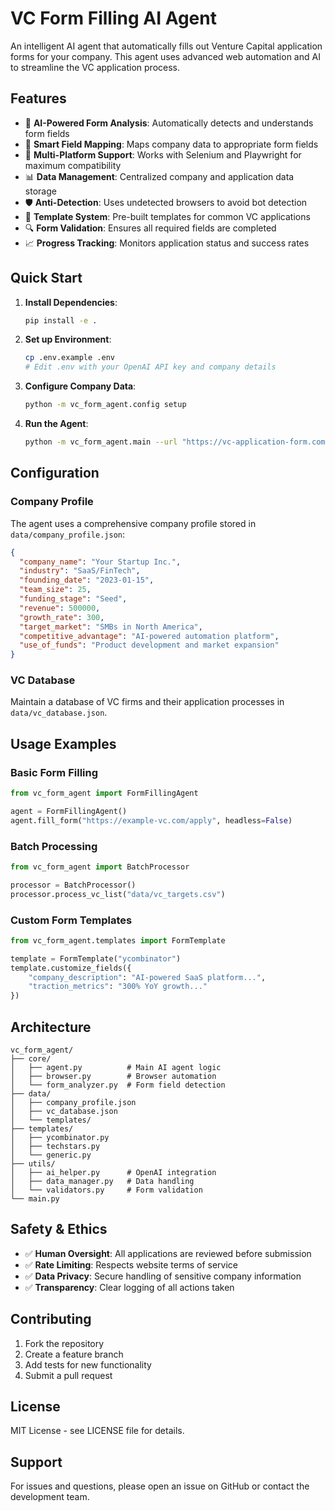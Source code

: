 # VC Form Filling AI Agent

An intelligent AI agent that automatically fills out Venture Capital application forms for your company. This agent uses advanced web automation and AI to streamline the VC application process.

## Features

- 🤖 **AI-Powered Form Analysis**: Automatically detects and understands form fields
- 🎯 **Smart Field Mapping**: Maps company data to appropriate form fields
- 🔄 **Multi-Platform Support**: Works with Selenium and Playwright for maximum compatibility
- 📊 **Data Management**: Centralized company and application data storage
- 🛡️ **Anti-Detection**: Uses undetected browsers to avoid bot detection
- 📝 **Template System**: Pre-built templates for common VC applications
- 🔍 **Form Validation**: Ensures all required fields are completed
- 📈 **Progress Tracking**: Monitors application status and success rates

## Quick Start

1. **Install Dependencies**:

   ```bash
   pip install -e .
   ```

2. **Set up Environment**:

   ```bash
   cp .env.example .env
   # Edit .env with your OpenAI API key and company details
   ```

3. **Configure Company Data**:

   ```bash
   python -m vc_form_agent.config setup
   ```

4. **Run the Agent**:
   ```bash
   python -m vc_form_agent.main --url "https://vc-application-form.com"
   ```

## Configuration

### Company Profile

The agent uses a comprehensive company profile stored in `data/company_profile.json`:

```json
{
  "company_name": "Your Startup Inc.",
  "industry": "SaaS/FinTech",
  "founding_date": "2023-01-15",
  "team_size": 25,
  "funding_stage": "Seed",
  "revenue": 500000,
  "growth_rate": 300,
  "target_market": "SMBs in North America",
  "competitive_advantage": "AI-powered automation platform",
  "use_of_funds": "Product development and market expansion"
}
```

### VC Database

Maintain a database of VC firms and their application processes in `data/vc_database.json`.

## Usage Examples

### Basic Form Filling

```python
from vc_form_agent import FormFillingAgent

agent = FormFillingAgent()
agent.fill_form("https://example-vc.com/apply", headless=False)
```

### Batch Processing

```python
from vc_form_agent import BatchProcessor

processor = BatchProcessor()
processor.process_vc_list("data/vc_targets.csv")
```

### Custom Form Templates

```python
from vc_form_agent.templates import FormTemplate

template = FormTemplate("ycombinator")
template.customize_fields({
    "company_description": "AI-powered SaaS platform...",
    "traction_metrics": "300% YoY growth..."
})
```

## Architecture

```
vc_form_agent/
├── core/
│   ├── agent.py          # Main AI agent logic
│   ├── browser.py        # Browser automation
│   └── form_analyzer.py  # Form field detection
├── data/
│   ├── company_profile.json
│   ├── vc_database.json
│   └── templates/
├── templates/
│   ├── ycombinator.py
│   ├── techstars.py
│   └── generic.py
├── utils/
│   ├── ai_helper.py      # OpenAI integration
│   ├── data_manager.py   # Data handling
│   └── validators.py     # Form validation
└── main.py
```

## Safety & Ethics

- ✅ **Human Oversight**: All applications are reviewed before submission
- ✅ **Rate Limiting**: Respects website terms of service
- ✅ **Data Privacy**: Secure handling of sensitive company information
- ✅ **Transparency**: Clear logging of all actions taken

## Contributing

1. Fork the repository
2. Create a feature branch
3. Add tests for new functionality
4. Submit a pull request

## License

MIT License - see LICENSE file for details.

## Support

For issues and questions, please open an issue on GitHub or contact the development team.
